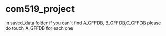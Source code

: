 # com519_project

in saved_data folder if you can't find A_GFFDB, B_GFFDB,C_GFFDB
please do touch A_GFFDB for each one